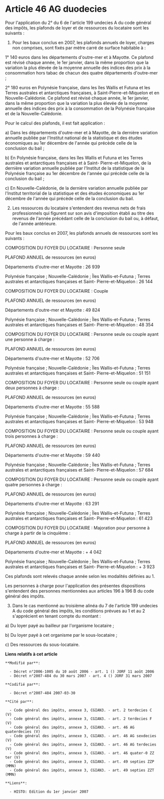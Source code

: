 # Article 46 AG duodecies

Pour l'application du 2° du 6 de l'article 199 undecies A du code général des impôts, les plafonds de loyer et de ressources
du locataire sont les suivants :

1. Pour les baux conclus en 2007, les plafonds annuels de loyer, charges non comprises, sont fixés par mètre carré de surface
habitable à :

1° 140 euros dans les départements d'outre-mer et à Mayotte. Ce plafond est révisé chaque année, le 1er janvier, dans la même
proportion que la variation la plus élevée de la moyenne annuelle des indices des prix à la consommation hors tabac de chacun
des quatre départements d'outre-mer ;

2° 180 euros en Polynésie française, dans les îles Wallis et Futuna et les Terres australes et antarctiques françaises, à
Saint-Pierre-et-Miquelon et en Nouvelle-Calédonie. Ce plafond est révisé chaque année, le 1er janvier, dans la même
proportion que la variation la plus élevée de la moyenne annuelle des indices des prix à la consommation de la Polynésie
française et de la Nouvelle-Calédonie.

Pour le calcul des plafonds, il est fait application :

a) Dans les départements d'outre-mer et à Mayotte, de la dernière variation annuelle publiée par l'Institut national de la
statistique et des études économiques au 1er décembre de l'année qui précède celle de la conclusion du bail ;

b)  En Polynésie française, dans les îles Wallis et Futuna et les Terres australes et antarctiques françaises et à Saint-
Pierre-et-Miquelon, de la dernière variation annuelle publiée par l'Institut de la statistique de la Polynésie française au
1er décembre de l'année qui précède celle de la conclusion du bail ;

c) En Nouvelle-Calédonie, de la dernière variation annuelle publiée par l'Institut territorial de la statistique et des
études économiques au 1er décembre de l'année qui précède celle de la conclusion du bail.

2. Les ressources du locataire s'entendent des revenus nets de frais professionnels qui figurent sur son avis d'imposition
établi au titre des revenus de l'année précédant celle de la conclusion du bail ou, à défaut, de l'année antérieure.

Pour les baux conclus en 2007, les plafonds annuels de ressources sont les suivants :

COMPOSITION DU FOYER DU LOCATAIRE : Personne seule

PLAFOND ANNUEL de ressources (en euros)

Départements d'outre-mer et Mayotte : 26 939

Polynésie française ; Nouvelle-Calédonie ; Îles Wallis-et-Futuna ; Terres australes et antarctiques françaises et Saint-
Pierre-et-Miquelon : 26 144

COMPOSITION DU FOYER DU LOCATAIRE : Couple

PLAFOND ANNUEL de ressources (en euros)

Départements d'outre-mer et Mayotte : 49 824

Polynésie française ; Nouvelle-Calédonie ; Îles Wallis-et-Futuna ; Terres australes et antarctiques françaises et Saint-
Pierre-et-Miquelon : 48 354

COMPOSITION DU FOYER DU LOCATAIRE : Personne seule ou couple ayant une personne à charge :

PLAFOND ANNUEL de ressources (en euros)

Départements d'outre-mer et Mayotte : 52 706

Polynésie française ; Nouvelle-Calédonie ; Îles Wallis-et-Futuna ; Terres australes et antarctiques françaises et Saint-
Pierre-et-Miquelon : 51 151

COMPOSITION DU FOYER DU LOCATAIRE : Personne seule ou couple ayant deux personnes à charge :

PLAFOND ANNUEL de ressources (en euros)

Départements d'outre-mer et Mayotte : 55 588

Polynésie française ; Nouvelle-Calédonie ; Îles Wallis-et-Futuna ; Terres australes et antarctiques françaises et Saint-
Pierre-et-Miquelon : 53 948

COMPOSITION DU FOYER DU LOCATAIRE : Personne seule ou couple ayant trois personnes à charge :

PLAFOND ANNUEL de ressources (en euros)

Départements d'outre-mer et Mayotte : 59 440

Polynésie française ; Nouvelle-Calédonie ; Îles Wallis-et-Futuna ; Terres australes et antarctiques françaises et Saint-
Pierre-et-Miquelon : 57 684

COMPOSITION DU FOYER DU LOCATAIRE : Personne seule ou couple ayant quatre personnes à charge :

PLAFOND ANNUEL de ressources (en euros)

Départements d'outre-mer et Mayotte : 63 291

Polynésie française ; Nouvelle-Calédonie ; Îles Wallis-et-Futuna ; Terres australes et antarctiques françaises et Saint-
Pierre-et-Miquelon : 61 423

COMPOSITION DU FOYER DU LOCATAIRE : Majoration pour personne à charge à partir de la cinquième :

PLAFOND ANNUEL de ressources (en euros)

Départements d'outre-mer et Mayotte : + 4 042

Polynésie française ; Nouvelle-Calédonie ; Îles Wallis-et-Futuna ; Terres australes et antarctiques françaises et Saint-
Pierre-et-Miquelon : + 3 923

Ces plafonds sont relevés chaque année selon les modalités définies au 1.

Les personnes à charge pour l'application des présentes dispositions s'entendent des personnes mentionnées aux articles 196 à
196 B du code général des impôts.

3. Dans le cas mentionné au troisième alinéa du 7 de l'article 199 undecies A du code général des impôts, les conditions
prévues au 1 et au 2 s'apprécient en tenant compte du montant :

a) Du loyer payé au bailleur par l'organisme locataire ;

b) Du loyer payé à cet organisme par le sous-locataire ;

c) Des ressources du sous-locataire.

**Liens relatifs à cet article**

	**Modifié par**:

	  - Décret n°2006-1005 du 10 août 2006 - art. 1 () JORF 11 août 2006
	  - Décret n°2007-484 du 30 mars 2007 - art. 4 () JORF 31 mars 2007

	**Codifié par**:

	  - Décret n°2007-484 2007-03-30

	**Cité par**:

	  - Code général des impôts, annexe 3, CGIAN3. - art. 2 terdecies C (V)
	  - Code général des impôts, annexe 3, CGIAN3. - art. 2 terdecies F (V)
	  - Code général des impôts, annexe 3, CGIAN3. - art. 46 AG quaterdecies (V)
	  - Code général des impôts, annexe 3, CGIAN3. - art. 46 AG sexdecies (V)
	  - Code général des impôts, annexe 3, CGIAN3. - art. 46 AG terdecies (V)
	  - Code général des impôts, annexe 3, CGIAN3. - art. 46 quater-0 ZZ ter (V)
	  - Code général des impôts, annexe 3, CGIAN3. - art. 49 septies ZZP (MMN)
	  - Code général des impôts, annexe 3, CGIAN3. - art. 49 septies ZZT (MMN)

	**Liens**:

	  - HISTO: Edition du 1er janvier 2007
